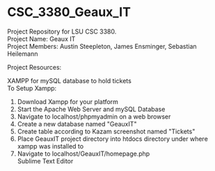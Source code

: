# CSC_3380_Geaux_IT
Project Repository for LSU CSC 3380.<br> Project Name: Geaux IT<br>
Project Members: Austin Steepleton, James Ensminger, Sebastian Heilemann

Project Resources:<br>

XAMPP for mySQL database to hold tickets<br>
To Setup Xampp:<br>
1. Download Xampp for your platform<br>
2. Start the Apache Web Server and mySQL Database<br>
3. Navigate to localhost/phpmyadmin on a web browser<br>
4. Create a new database named "GeauxIT"<br>
5. Create table according to Kazam screenshot named "Tickets"<br>
6. Place GeauxIT project directory into htdocs directory under where xampp was installed to <br>
7. Navigate to localhost/GeauxIT/homepage.php<br>
Sublime Text Editor<br>

